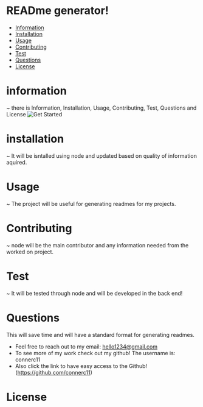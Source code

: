 # READme generator!
   
  * [Information](#information)
  * [Installation](#installation)
  * [Usage](#usage)
  * [Contributing](#contributing)
  * [Test](#test)
  * [Questions](#questions)
  * [License](#license)
  
  # information
  ~ there is Information, Installation, Usage, Contributing, Test, Questions and License
  ![Get Started](./Develop/utils/image.png)
  # installation
  ~ It will be isntalled using node and updated based on quality of information aquired.
  # Usage
  ~ The project will be useful for generating readmes for my projects.
  # Contributing
  ~ node will be the main contributor and any information needed from the worked on project.
  # Test 
  ~ It will be tested through node and will be developed in the back end!
  # Questions
   This will save time and will have a standard format for generating readmes.
  * Feel free to reach out to my email: hello1234@gmail.com
  * To see more of my work check out my github! The username is: connerc11
  * Also click the link to have easy access to the Github! (https://github.com/connerc11)
  # License
   
  
  
